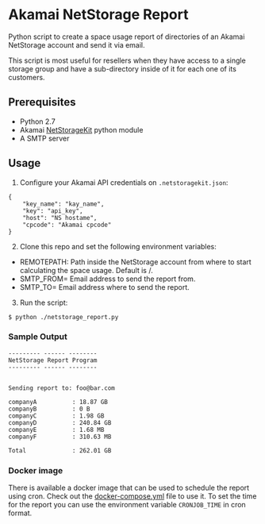 # Akamai NetStorage Report

Python script to create a space usage report of directories of an Akamai NetStorage account and send it via email.

This script is most useful for resellers when they have access to a single storage group and have a sub-directory inside of it for each one of its customers.

## Prerequisites

* Python 2.7
* Akamai [NetStorageKit](https://pypi.org/project/NetStorageKit/) python module
* A SMTP server

## Usage

1. Configure your Akamai API credentials on `.netstoragekit.json`:

```
{
    "key_name": "kay_name",
    "key": "api_key",
    "host": "NS hostame",
    "cpcode": "Akamai cpcode"
}
```

2. Clone this repo and set the following environment variables:

* REMOTEPATH: Path inside the NetStorage account from where to start calculating the space usage. Default is /.
* SMTP_FROM= Email address to send the report from.
* SMTP_TO= Email address where to send the report.


3. Run the script:
```
$ python ./netstorage_report.py
```

### Sample Output

```
--------- ------ --------
NetStorage Report Program
--------- ------ --------


Sending report to: foo@bar.com

companyA          : 18.87 GB            
companyB          : 0 B                 
companyC          : 1.98 GB             
companyD          : 240.84 GB           
companyE          : 1.68 MB             
companyF          : 310.63 MB           

Total             : 262.01 GB
```

### Docker image

There is available a docker image that can be used to schedule the report using cron. Check out the [docker-compose.yml](docker-compose.yml) file to use it. To set the time for the report you can use the environment variable `CRONJOB_TIME` in cron format.
